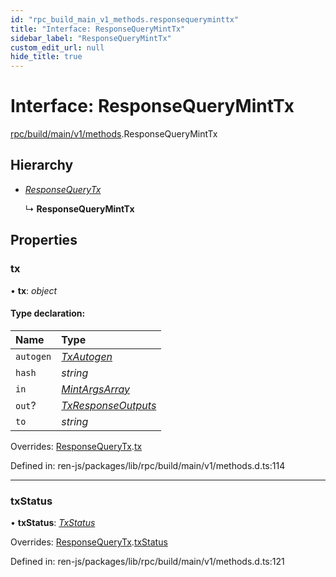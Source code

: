 ```yaml
---
id: "rpc_build_main_v1_methods.responsequeryminttx"
title: "Interface: ResponseQueryMintTx"
sidebar_label: "ResponseQueryMintTx"
custom_edit_url: null
hide_title: true
---
```


# Interface: ResponseQueryMintTx

[rpc/build/main/v1/methods](../modules/rpc_build_main_v1_methods.md).ResponseQueryMintTx

## Hierarchy

* [*ResponseQueryTx*](rpc_build_main_v1_methods.responsequerytx.md)

  ↳ **ResponseQueryMintTx**

## Properties

### tx

• **tx**: *object*

#### Type declaration:

Name | Type |
:------ | :------ |
`autogen` | [*TxAutogen*](../modules/rpc_build_main_v1_transaction.md#txautogen) |
`hash` | *string* |
`in` | [*MintArgsArray*](../modules/rpc_build_main_v1_transaction.md#mintargsarray) |
`out`? | [*TxResponseOutputs*](../modules/rpc_build_main_v1_transaction.md#txresponseoutputs) |
`to` | *string* |

Overrides: [ResponseQueryTx](rpc_build_main_v1_methods.responsequerytx.md).[tx](rpc_build_main_v1_methods.responsequerytx.md#tx)

Defined in: ren-js/packages/lib/rpc/build/main/v1/methods.d.ts:114

___

### txStatus

• **txStatus**: [*TxStatus*](../enums/interfaces_build_main_types.txstatus.md)

Overrides: [ResponseQueryTx](rpc_build_main_v1_methods.responsequerytx.md).[txStatus](rpc_build_main_v1_methods.responsequerytx.md#txstatus)

Defined in: ren-js/packages/lib/rpc/build/main/v1/methods.d.ts:121
